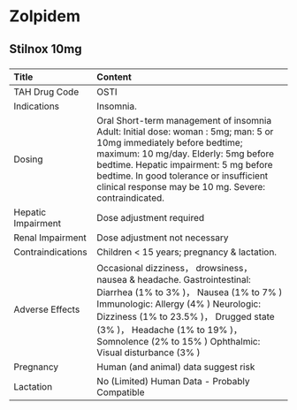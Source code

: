 # Zolpidem

## Stilnox 10mg

##### 

| Title              | Content                                                                                                                                                                                                                                                                                                  |
|:-------------------|:---------------------------------------------------------------------------------------------------------------------------------------------------------------------------------------------------------------------------------------------------------------------------------------------------------|
| TAH Drug Code      | OSTI                                                                                                                                                                                                                                                                                                     |
| Indications        | Insomnia.                                                                                                                                                                                                                                                                                                |
| Dosing             | Oral Short-term management of insomnia Adult: Initial dose: woman : 5mg; man: 5 or 10mg immediately before bedtime; maximum: 10 mg/day. Elderly: 5mg before bedtime. Hepatic impairment: 5 mg before bedtime. In good tolerance or insufficient clinical response may be 10 mg. Severe: contraindicated. |
| Hepatic Impairment | Dose adjustment required                                                                                                                                                                                                                                                                                 |
| Renal Impairment   | Dose adjustment not necessary                                                                                                                                                                                                                                                                            |
| Contraindications  | Children < 15 years; pregnancy & lactation.                                                                                                                                                                                                                                                              |
| Adverse Effects    | Occasional dizziness， drowsiness， nausea & headache. Gastrointestinal: Diarrhea (1% to 3% )， Nausea (1% to 7% ) Immunologic: Allergy (4% ) Neurologic: Dizziness (1% to 23.5% )， Drugged state (3% )， Headache (1% to 19% )， Somnolence (2% to 15% ) Ophthalmic: Visual disturbance (3% )          |
| Pregnancy          | Human (and animal) data suggest risk                                                                                                                                                                                                                                                                     |
| Lactation          | No (Limited) Human Data - Probably Compatible                                                                                                                                                                                                                                                            |

